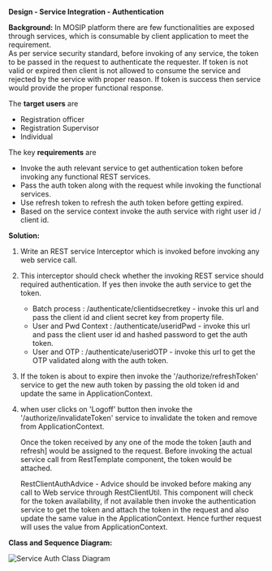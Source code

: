 
**Design - Service Integration - Authentication**

**Background:**
   In MOSIP platform there are few functionalities are exposed through services, which is consumable by client application to meet the requirement.  
   As per service security standard, before invoking of any service, the token to be passed in the request to authenticate the requester.  If token is 
   not valid or expired then client is not allowed to consume the service and rejected by the service with proper reason. If token is success then service 
   would provide the proper functional response.       


The **target users** are  

-   Registration officer  
-   Registration Supervisor  
-   Individual  

The key **requirements** are  

-   Invoke the auth relevant service to get authentication token before invoking any functional REST services.  
-   Pass the auth token along with the request while invoking the functional services.  
-   Use refresh token to refresh the auth token before getting expired.  
-   Based on the service context invoke the auth service with right user id / client id.  
      
    
**Solution:**  

1.  Write an REST service Interceptor which is invoked before invoking any web service call.  
2.  This interceptor should check whether the invoking REST service should required authentication. If yes then invoke the auth service to get the token.  
    -  Batch process : /authenticate/clientidsecretkey - invoke this url and pass the client id and client secret key from property file.  
    -  User and Pwd Context : /authenticate/useridPwd - invoke this url and pass the client user id and hashed password to get the auth token.  
    -  User and OTP : /authenticate/useridOTP - invoke this url to get the OTP validated along with the auth token.  

3. If the token is about to expire then invoke the '/authorize/refreshToken' service to get the new auth token by passing the old token id and update the same in ApplicationContext.    
4. when user clicks on 'Logoff' button then invoke the '/authorize/invalidateToken' service to invalidate the token and remove from ApplicationContext.  

   Once the token received by any one of the mode the token [auth and refresh] would be assigned to the request. 
   Before invoking the actual service call from RestTemplate component, the token would be attached.  

   RestClientAuthAdvice - Advice should be invoked before making any call to Web service through RestClientUtil. This component will check for the token 
   availability, if not available then invoke the  authentication service to get the token and attach the token in the request and also update the same 
   value in the ApplicationContext. Hence further request will uses the value from ApplicationContext.  

    
**Class and Sequence Diagram:**  

![Service Auth Class Diagram](_images/service_auth_class_sequence_diagram.png)  

